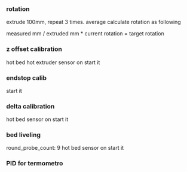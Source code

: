 ### rotation

extrude 100mm, repeat 3 times.
average
calculate rotation as following

measured mm / extruded mm * current rotation = target rotation

### z offset calibration

hot bed
hot extruder
sensor on
start it

### endstop calib
start it

### delta calibration
hot bed
sensor on
start it

### bed liveling
round_probe_count: 9
hot bed
sensor on
start it

### PID for termometro

